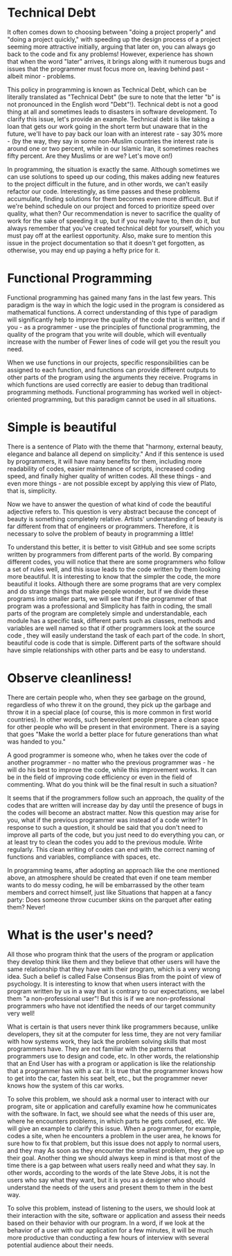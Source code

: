 # Technical Debt

It often comes down to choosing between "doing a project properly" and "doing a project quickly," with speeding up the design process of a project seeming more attractive initially, arguing that later on, you can always go back to the code and fix any problems! However, experience has shown that when the word "later" arrives, it brings along with it numerous bugs and issues that the programmer must focus more on, leaving behind past - albeit minor - problems.

This policy in programming is known as Technical Debt, which can be literally translated as "Technical Debt" (be sure to note that the letter "b" is not pronounced in the English word "Debt"!). Technical debt is not a good thing at all and sometimes leads to disasters in software development. To clarify this issue, let's provide an example. Technical debt is like taking a loan that gets our work going in the short term but unaware that in the future, we'll have to pay back our loan with an interest rate - say 30% more - (by the way, they say in some non-Muslim countries the interest rate is around one or two percent, while in our Islamic Iran, it sometimes reaches fifty percent. Are they Muslims or are we? Let's move on!)

In programming, the situation is exactly the same. Although sometimes we can use solutions to speed up our coding, this makes adding new features to the project difficult in the future, and in other words, we can't easily refactor our code. Interestingly, as time passes and these problems accumulate, finding solutions for them becomes even more difficult. But if we're behind schedule on our project and forced to prioritize speed over quality, what then? Our recommendation is never to sacrifice the quality of work for the sake of speeding it up, but if you really have to, then do it, but always remember that you've created technical debt for yourself, which you must pay off at the earliest opportunity. Also, make sure to mention this issue in the project documentation so that it doesn't get forgotten, as otherwise, you may end up paying a hefty price for it.



# Functional Programming

Functional programming has gained many fans in the last few years. This paradigm is the way in which the logic used in the program is considered as mathematical functions. A correct understanding of this type of paradigm will significantly help to improve the quality of the code that is written, and if you - as a programmer - use the principles of functional programming, the quality of the program that you write will double, which will eventually increase with the number of Fewer lines of code will get you the result you need.

When we use functions in our projects, specific responsibilities can be assigned to each function, and functions can provide different outputs to other parts of the program using the arguments they receive. Programs in which functions are used correctly are easier to debug than traditional programming methods. Functional programming has worked well in object-oriented programming, but this paradigm cannot be used in all situations.

# Simple is beautiful

There is a sentence of Plato with the theme that "harmony, external beauty, elegance and balance all depend on simplicity." And if this sentence is used by programmers, it will have many benefits for them, including more readability of codes, easier maintenance of scripts, increased coding speed, and finally higher quality of written codes. All these things - and even more things - are not possible except by applying this view of Plato, that is, simplicity.

Now we have to answer the question of what kind of code the beautiful adjective refers to. This question is very abstract because the concept of beauty is something completely relative. Artists' understanding of beauty is far different from that of engineers or programmers. Therefore, it is necessary to solve the problem of beauty in programming a little!

To understand this better, it is better to visit GitHub and see some scripts written by programmers from different parts of the world. By comparing different codes, you will notice that there are some programmers who follow a set of rules well, and this issue leads to the code written by them looking more beautiful. It is interesting to know that the simpler the code, the more beautiful it looks. Although there are some programs that are very complex and do strange things that make people wonder, but if we divide these programs into smaller parts, we will see that if the programmer of that program was a professional and Simplicity has faith in coding, the small parts of the program are completely simple and understandable, each module has a specific task, different parts such as classes, methods and variables are well named so that if other programmers look at the source code , they will easily understand the task of each part of the code. In short, beautiful code is code that is simple. Different parts of the software should have simple relationships with other parts and be easy to understand.

# Observe cleanliness!

There are certain people who, when they see garbage on the ground, regardless of who threw it on the ground, they pick up the garbage and throw it in a special place (of course, this is more common in first world countries). In other words, such benevolent people prepare a clean space for other people who will be present in that environment. There is a saying that goes "Make the world a better place for future generations than what was handed to you."

A good programmer is someone who, when he takes over the code of another programmer - no matter who the previous programmer was - he will do his best to improve the code, while this improvement works. It can be in the field of improving code efficiency or even in the field of commenting. What do you think will be the final result in such a situation?

It seems that if the programmers follow such an approach, the quality of the codes that are written will increase day by day until the presence of bugs in the codes will become an abstract matter. Now this question may arise for you, what if the previous programmer was instead of a code writer? In response to such a question, it should be said that you don't need to improve all parts of the code, but you just need to do everything you can, or at least try to clean the codes you add to the previous module. Write regularly. This clean writing of codes can end with the correct naming of functions and variables, compliance with spaces, etc.

In programming teams, after adopting an approach like the one mentioned above, an atmosphere should be created that even if one team member wants to do messy coding, he will be embarrassed by the other team members and correct himself, just like Situations that happen at a fancy party: Does someone throw cucumber skins on the parquet after eating them? Never!


# What is the user's need?

All those who program think that the users of the program or application they develop think like them and they believe that other users will have the same relationship that they have with their program, which is a very wrong idea. Such a belief is called False Consensus Bias from the point of view of psychology. It is interesting to know that when users interact with the program written by us in a way that is contrary to our expectations, we label them "a non-professional user"! But this is if we are non-professional programmers who have not identified the needs of our target community very well!

What is certain is that users never think like programmers because, unlike developers, they sit at the computer for less time, they are not very familiar with how systems work, they lack the problem solving skills that most programmers have. They are not familiar with the patterns that programmers use to design and code, etc. In other words, the relationship that an End User has with a program or application is like the relationship that a programmer has with a car. It is true that the programmer knows how to get into the car, fasten his seat belt, etc., but the programmer never knows how the system of this car works.

To solve this problem, we should ask a normal user to interact with our program, site or application and carefully examine how he communicates with the software. In fact, we should see what the needs of this user are, where he encounters problems, in which parts he gets confused, etc. We will give an example to clarify this issue. When a programmer, for example, codes a site, when he encounters a problem in the user area, he knows for sure how to fix that problem, but this issue does not apply to normal users, and they may As soon as they encounter the smallest problem, they give up their goal. Another thing we should always keep in mind is that most of the time there is a gap between what users really need and what they say. In other words, according to the words of the late Steve Jobs, it is not the users who say what they want, but it is you as a designer who should understand the needs of the users and present them to them in the best way.

To solve this problem, instead of listening to the users, we should look at their interaction with the site, software or application and assess their needs based on their behavior with our program. In a word, if we look at the behavior of a user with our application for a few minutes, it will be much more productive than conducting a few hours of interview with several potential audience about their needs.
